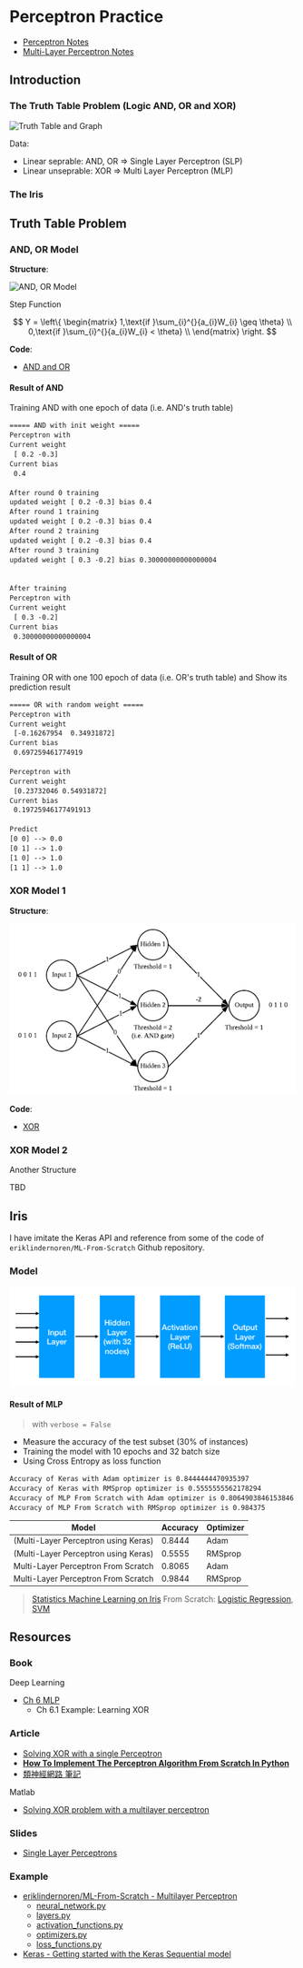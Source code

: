 # Perceptron Practice

* [Perceptron Notes](../../Notes/Technique/Perceptron.md)
* [Multi-Layer Perceptron Notes](../../Notes/Technique/Fully_Connected_Neural_Network.md)

## Introduction

### The Truth Table Problem (Logic AND, OR and XOR)

![Truth Table and Graph](https://cdn-images-1.medium.com/max/800/1*Tc8UgR_fjI_h0p3y4H9MwA.png)

Data:

* Linear seprable: AND, OR => Single Layer Perceptron (SLP)
* Linear unseprable: XOR => Multi Layer Perceptron (MLP)

### The Iris

## Truth Table Problem

### AND, OR Model

**Structure**:

![AND, OR Model](https://pic.pimg.tw/darren1231/1483983081-1325337865.png)

Step Function

$$
Y = \left\{ \begin{matrix} 1,\text{if }\sum_{i}^{}{a_{i}W_{i} \geq \theta} \\ 0,\text{if }\sum_{i}^{}{a_{i}W_{i} < \theta} \\ \end{matrix} \right.
$$

**Code**:

* [AND and OR](AND_OR_Perceptron.py)

#### Result of AND

Training AND with one epoch of data (i.e. AND's truth table)

```txt
===== AND with init weight =====
Perceptron with
Current weight
 [ 0.2 -0.3]
Current bias
 0.4

After round 0 training
updated weight [ 0.2 -0.3] bias 0.4
After round 1 training
updated weight [ 0.2 -0.3] bias 0.4
After round 2 training
updated weight [ 0.2 -0.3] bias 0.4
After round 3 training
updated weight [ 0.3 -0.2] bias 0.30000000000000004


After training
Perceptron with
Current weight
 [ 0.3 -0.2]
Current bias
 0.30000000000000004
```

#### Result of OR

Training OR with one 100 epoch of data (i.e. OR's truth table) and Show its prediction result

```txt
===== OR with random weight =====
Perceptron with
Current weight
 [-0.16267954  0.34931872]
Current bias
 0.697259461774919

Perceptron with
Current weight
 [0.23732046 0.54931872]
Current bias
 0.19725946177491913

Predict
[0 0] --> 0.0
[0 1] --> 1.0
[1 0] --> 1.0
[1 1] --> 1.0
```

### XOR Model 1

**Structure**:

![XOR Feed Forward Neural Network](XOR_NeuralNet.png)

**Code**:

* [XOR](XOR_MLP.py)

### XOR Model 2

Another Structure

TBD

## Iris

I have imitate the Keras API and reference from some of the code of `eriklindernoren/ML-From-Scratch` Github repository.

### Model

![Iris Model](IrisModel.png)

#### Result of MLP

> with `verbose = False`

* Measure the accuracy of the test subset (30% of instances)
* Training the model with 10 epochs and 32 batch size
* Using Cross Entropy as loss function

```txt
Accuracy of Keras with Adam optimizer is 0.8444444470935397
Accuracy of Keras with RMSprop optimizer is 0.5555555562178294
Accuracy of MLP From Scratch with Adam optimizer is 0.8064903846153846
Accuracy of MLP From Scratch with RMSprop optimizer is 0.984375
```

Model                                               |Accuracy   |Optimizer
----------------------------------------------------|-----------|--------------
(Multi-Layer Perceptron using Keras)                |0.8444     |Adam
(Multi-Layer Perceptron using Keras)                |0.5555     |RMSprop
Multi-Layer Perceptron From Scratch                 |0.8065     |Adam
Multi-Layer Perceptron From Scratch                 |0.9844     |RMSprop

> [Statistics Machine Learning on Iris](https://github.com/daviddwlee84/MachineLearningPractice/blob/master/Notes/Subject/Iris.md) From Scratch: [Logistic Regression](https://github.com/daviddwlee84/MachineLearningPractice/blob/master/Algorithm/LogisticRegression/LogisticRegression_Iris/LogisticRegression_Iris_FromScratch.py), [SVM](https://github.com/daviddwlee84/MachineLearningPractice/blob/master/Algorithm/SVM/SVM_Iris/SVM_Iris_Multiclass.py)

## Resources

### Book

Deep Learning

* [Ch 6 MLP](https://www.deeplearningbook.org/contents/mlp.html)
  * Ch 6.1 Example: Learning XOR

### Article

* [Solving XOR with a single Perceptron](https://medium.com/@lucaspereira0612/solving-xor-with-a-single-perceptron-34539f395182)
* [**How To Implement The Perceptron Algorithm From Scratch In Python**](https://machinelearningmastery.com/implement-perceptron-algorithm-scratch-python/)
* [類神經網路 筆記](http://darren1231.pixnet.net/blog/post/338810666-%E9%A1%9E%E7%A5%9E%E7%B6%93%E7%B6%B2%E8%B7%AF%28backpropagation%29-%E7%AD%86%E8%A8%98)

Matlab

* [Solving XOR problem with a multilayer perceptron](http://lab.fs.uni-lj.si/lasin/wp/IMIT_files/neural/nn04_mlp_xor/)

### Slides

* [Single Layer Perceptrons](http://www.cs.stir.ac.uk/courses/ITNP4B/lectures/kms/2-Perceptrons.pdf)

### Example

* [eriklindernoren/ML-From-Scratch - Multilayer Perceptron](https://github.com/eriklindernoren/ML-From-Scratch/blob/master/mlfromscratch/examples/multilayer_perceptron.py)
  * [neural_network.py](https://github.com/eriklindernoren/ML-From-Scratch/blob/master/mlfromscratch/deep_learning/neural_network.py)
  * [layers.py](https://github.com/eriklindernoren/ML-From-Scratch/blob/master/mlfromscratch/deep_learning/layers.py)
  * [activation_functions.py](https://github.com/eriklindernoren/ML-From-Scratch/blob/master/mlfromscratch/deep_learning/activation_functions.py)
  * [optimizers.py](https://github.com/eriklindernoren/ML-From-Scratch/blob/master/mlfromscratch/deep_learning/optimizers.py)
  * [loss_functions.py](https://github.com/eriklindernoren/ML-From-Scratch/blob/master/mlfromscratch/deep_learning/loss_functions.py)
* [Keras - Getting started with the Keras Sequential model](https://keras.io/getting-started/sequential-model-guide/)
